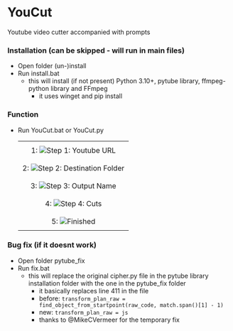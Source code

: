 # YouCut
Youtube video cutter accompanied with prompts

### Installation (can be skipped - will run in main files)
- Open folder (un-)install
- Run install.bat
  - this will install (if not present) Python 3.10+, pytube library, ffmpeg-python library and FFmpeg
    - it uses winget and pip install

### Function
- Run YouCut.bat or YouCut.py

  <table style="border-collapse: collapse;">
    <tr>
    <td style="padding: 10px; border: none; text-align: center;">1: <img src="https://user-images.githubusercontent.com/117587855/226498974-5f807841-82bf-461e-97aa-0a8739321f8a.png" alt="Step 1: Youtube URL"></td>
  </tr>
  <tr>
    <td style="padding: 10px; border: none; text-align: center;">2: <img src="https://user-images.githubusercontent.com/117587855/226499079-c5a8edd8-eb4d-49e5-b5eb-11aebb393900.png" alt="Step 2: Destination Folder"></td>
  </tr>
  <tr>
    <td style="padding: 10px; border: none; text-align: center;">3: <img src="https://user-images.githubusercontent.com/117587855/226499145-352be18f-2b21-40d8-a065-7036191a64c7.png" alt="Step 3: Output Name"></td>
  </tr>
  <tr>
    <td style="padding: 10px; border: none; text-align: center;">4: <img src="https://user-images.githubusercontent.com/117587855/226499184-fe0cc890-862f-4aab-b752-bd6e147e2677.png" alt="Step 4: Cuts"></td>
  </tr>
  <tr>    
    <td style="padding: 10px; border: none; text-align: center;">5: <img src="https://user-images.githubusercontent.com/117587855/226499565-30c3115e-c65e-47b1-b5dc-780f2a852504.png" alt="Finished"></td>
  </tr>
  </table>

### Bug fix (if it doesnt work)
- Open folder pytube_fix
- Run fix.bat
  - this will replace the original cipher.py file in the pytube library installation folder with the one in the pytube_fix folder
    - it basically replaces line 411 in the file
    - before: ```transform_plan_raw = find_object_from_startpoint(raw_code, match.span()[1] - 1)```
    - new: ```transform_plan_raw = js```
    - thanks to @MikeCVermeer for the temporary fix
